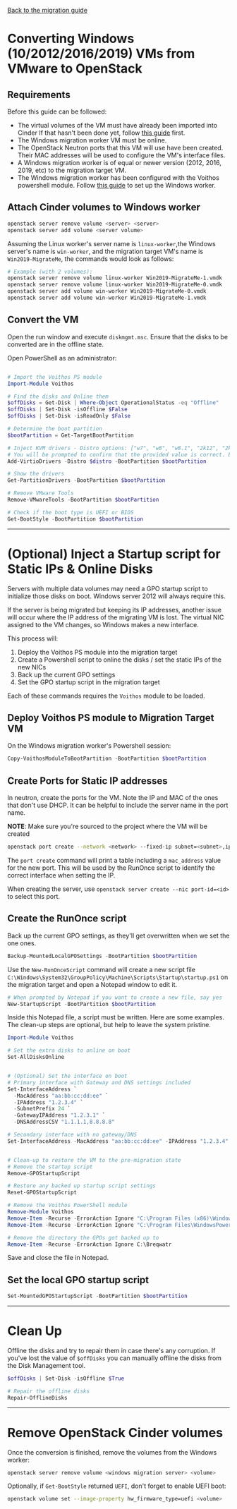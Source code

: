 [Back to the migration guide](/vmware-migration.html)


# Converting Windows (10/2012/2016/2019) VMs from VMware to OpenStack

## Requirements


Before this guide can be followed:

 - The virtual volumes of the VM must have already been imported into Cinder
   If that hasn't been done yet, follow [this guide](/vmware-migration.html) first.
 - The Windows migration worker VM must be online.
 - The OpenStack Neutron ports that this VM will use have been created.
   Their MAC addresses will be used to configure the VM's interface files.
 - A Windows migration worker is of equal or newer version (2012, 2016, 2019, etc) to the migration
   target VM.
 - The Windows migration worker has been configured with the Voithos powershell module.
   Follow [this guide](/migrations/windows-worker.html) to set up the Windows worker.



## Attach Cinder volumes to Windows worker

```bash
openstack server remove volume <server> <server>
openstack server add volume <server volume>
```

Assuming the Linux worker's server name is `linux-worker`,the Windows server's name is
`win-worker`, and the migration target VM's name is `Win2019-MigrateMe`, the commands would look
as follows:

```bash
# Example (with 2 volumes):
openstack server remove volume linux-worker Win2019-MigrateMe-1.vmdk
openstack server remove volume linux-worker Win2019-MigrateMe-0.vmdk
openstack server add volume win-worker Win2019-MigrateMe-0.vmdk
openstack server add volume win-worker Win2019-MigrateMe-1.vmdk
```


## Convert the VM

Open the run window and execute `diskmgmt.msc`.
Ensure that the disks to be converted are in the offline state.

Open PowerShell as an administrator:

```ps1

# Import the Voithos PS module
Import-Module Voithos

# Find the disks and Online them
$offDisks = Get-Disk | Where-Object OperationalStatus -eq "Offline"
$offDisks | Set-Disk -isOffline $False
$offDisks | Set-Disk -isReadOnly $False

# Determine the boot partition
$bootPartition = Get-TargetBootPartition

# Inject KVM drivers - Distro options: ["w7", "w8", "w8.1", "2k12", "2k12r2", "2k16", "2k19"]
# You will be prompted to confirm that the provided value is correct. Enter "y" to continue.
Add-VirtioDrivers -Distro $distro -BootPartition $bootPartition

# Show the drivers
Get-PartitionDrivers -BootPartition $bootPartition

# Remove VMware Tools
Remove-VMwareTools -BootPartition $bootPartition

# Check if the boot type is UEFI or BIOS
Get-BootStyle -BootPartition $bootPartition
```


---


# (Optional) Inject a Startup script for Static IPs & Online Disks


Servers with multiple data volumes may need a GPO startup script to initialize those disks on boot.
Windows server 2012 will always require this.

If the server is being migrated but keeping its IP addresses, another issue will occur where the IP
address of the migrating VM is lost. The virtual NIC assigned to the VM changes, so Windows makes
a new interface.

This process will:

1. Deploy the Voithos PS module into the migration target
1. Create a Powershell script to online the disks / set the static IPs of the new NICs
1. Back up the current GPO settings
1. Set the GPO startup script in the migration target

Each of these commands requires the `Voithos` module to be loaded.

## Deploy Voithos PS module to Migration Target VM

On the Windows migration worker's Powershell session:

```ps1
Copy-VoithosModuleToBootPartition -BootPartition $bootPartition
```

## Create Ports for Static IP addresses

In neutron, create the ports for the VM. Note the IP and MAC of the ones that don't use DHCP.
It can be helpful to include the server name in the port name.

**NOTE**: Make sure you're sourced to the project where the VM will be created

```bash
openstack port create --network <network> --fixed-ip subnet=<subnet>,ip-address=<IP address>  <port name>
```

The `port create` command will print a table including a `mac_address` value for the new port.
This will be used by the RunOnce script to identify the correct interface when setting the IP.

When creating the server, use `openstack server create --nic port-id=<id>` to select this port.


## Create the RunOnce script

Back up the current GPO settings, as they'll get overwritten when we set the one ones.

```ps1
Backup-MountedLocalGPOSettings -BootPartition $bootPartition
```

Use the `New-RunOnceScript` command will create a new script file
`C:\Windows\System32\GroupPolicy\Machine\Scripts\Startup\startup.ps1`
on the migration target and open a Notepad window to edit it.

```ps1
# When prompted by Notepad if you want to create a new file, say yes
New-StartupScript -BootPartition $bootPartition
```

Inside this Notepad file, a script must be written. Here are some examples. The clean-up
steps are optional, but help to leave the system pristine.

```ps1
Import-Module Voithos

# Set the extra disks to online on boot
Set-AllDisksOnline


# (Optional) Set the interface on boot
# Primary interface with Gateway and DNS settings included
Set-InterfaceAddress `
  -MacAddress "aa:bb:cc:dd:ee" `
  -IPAddress "1.2.3.4" `
  -SubnetPrefix 24 `
  -GatewayIPAddress "1.2.3.1" `
  -DNSAddressCSV "1.1.1.1,8.8.8.8"

# Secondary interface with no gateway/DNS
Set-InterfaceAddress -MacAddress "aa:bb:cc:dd:ee" -IPAddress "1.2.3.4" -SubnetPrefix 24


# Clean-up to restore the VM to the pre-migration state
# Remove the startup script
Remove-GPOStartupScript

# Restore any backed up startup script settings
Reset-GPOStartupScript

# Remove the Voithos PowerShell module
Remove-Module Voithos
Remove-Item -Recurse -ErrorAction Ignore "C:\Program Files (x86)\WindowsPowerShell\Modules\Voithos"
Remove-Item -Recurse -ErrorAction Ignore "C:\Program Files\WindowsPowerShell\Modules\Voithos"

# Remove the directory the GPOs got backed up to
Remove-Item -Recurse -ErrorAction Ignore C:\Breqwatr
```

Save and close the file in Notepad.


## Set the local GPO startup script

```ps1
Set-MountedGPOStartupScript -BootPartition $bootPartition
```

---


# Clean Up

Offline the disks and try to repair them in case there's any corruption. If you've lost the value
of `$offDisks` you can manually offline the disks from the Disk Management tool.

```ps1
$offDisks | Set-Disk -isOffline $True

# Repair the offline disks
Repair-OfflineDisks
```


---


# Remove OpenStack Cinder volumes

Once the conversion is finished, remove the volumes from the Windows worker:

```bash
openstack server remove volume <windows migration server> <volume>
```

Optionally, if `Get-BootStyle` returned `UEFI`, don't forget to enable UEFI boot:

```bash
openstack volume set --image-property hw_firmware_type=uefi <volume>
```
